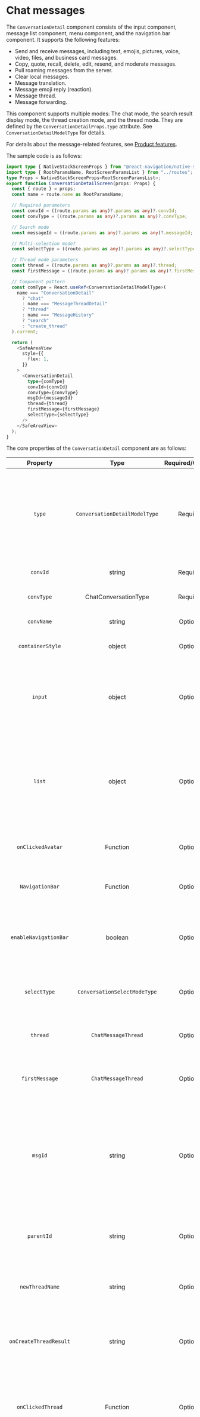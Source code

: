 # Chat messages

The `ConversationDetail` component consists of the input component, message list component, menu component, and the navigation bar component. It supports the following features:

- Send and receive messages, including text, emojis, pictures, voice, video, files, and business card messages.
- Copy, quote, recall, delete, edit, resend, and moderate messages.
- Pull roaming messages from the server.
- Clear local messages.
- Message translation.
- Message emoji reply (reaction).
- Message thread.
- Message forwarding.

This component supports multiple modes: The chat mode, the search result display mode, the thread creation mode, and the thread mode. They are defined by the `ConversationDetailProps.type` attribute. See `ConversationDetailModelType` for details.

For details about the message-related features, see [Product features](../overview/product-features.md).

The sample code is as follows:

```typescript
import type { NativeStackScreenProps } from "@react-navigation/native-stack";
import type { RootParamsName, RootScreenParamsList } from "../routes";
type Props = NativeStackScreenProps<RootScreenParamsList>;
export function ConversationDetailScreen(props: Props) {
  const { route } = props;
  const name = route.name as RootParamsName;

  // Required parameters
  const convId = ((route.params as any)?.params as any)?.convId;
  const convType = ((route.params as any)?.params as any)?.convType;

  // Search mode
  const messageId = ((route.params as any)?.params as any)?.messageId;

  // Multi-selection mode?
  const selectType = ((route.params as any)?.params as any)?.selectType;

  // Thread mode parameters
  const thread = ((route.params as any)?.params as any)?.thread;
  const firstMessage = ((route.params as any)?.params as any)?.firstMessage;

  // Component pattern
  const comType = React.useRef<ConversationDetailModelType>(
    name === "ConversationDetail"
      ? "chat"
      : name === "MessageThreadDetail"
      ? "thread"
      : name === "MessageHistory"
      ? "search"
      : "create_thread"
  ).current;

  return (
    <SafeAreaView
      style={{
        flex: 1,
      }}
    >
      <ConversationDetail
        type={comType}
        convId={convId}
        convType={convType}
        msgId={messageId}
        thread={thread}
        firstMessage={firstMessage}
        selectType={selectType}
      />
    </SafeAreaView>
  );
}
```

The core properties of the `ConversationDetail` component are as follows:

| Property | Type | Required/Optional | Description |
|:---:|:---:|:---:|:---:|
| `type` | `ConversationDetailModelType` | Required | The component mode. Includes the chat mode, search mode, create thread mode, and thread mode. |
| `convId` | string | Required | The conversation ID. |
| `convType` | ChatConversationType | Required | The conversation type. |
| `convName` | string | Optional | The conversation name. |
| `containerStyle` | object | Optional | Modify the component style. |
| `input` | object | Optional | The input component properties, reference properties, and custom components. See [Input components](#input-components) for details. |
| `list` | object | Optional | The message list component properties, reference properties, and custom components. See [Message list component](#message-list-component) for details. |
| `onClickedAvatar` | Function | Optional | The callback for clicking the conversation avatar. |
| `NavigationBar` | Function | Optional | Customize the navigation bar component. |
| `enableNavigationBar` | boolean | Optional | Whether to activate the navigation bar. If set to `false`, the navigation bar will not be shown. |
| `selectType` | `ConversationSelectModeType` | Optional | The selection mode: Regular or multi-selection. |
| `thread` | `ChatMessageThread` | Optional | The thread mode parameters: The thread object. |
| `firstMessage` | `ChatMessageThread` | Optional | The thread mode parameters: The thread message object. |
| `msgId` | string | Optional | The parameters for starting the thread mode or the search mode: The ID of the thread message or the message keyword for the search mode. |
| `parentId` | string | Optional | The thread creation mode parameter: The group ID of the thread. |
| `newThreadName` | string | Optional | The thread creation mode parameter: The name of the thread. |
| `onCreateThreadResult` | string | Optional | The thread creation mode parameters: The callback for thread creation result. |
| `onClickedThread` | Function | Optional | Callback for opening the thread page upon a click on the message bubble. Routing may be used. |
| `onClickedVoice` | Function | Optional | The callback for clicking the audio button in the navigation bar. Routing may be used. |
| `onClickedVideo` | Function | Optional | The callback for clicking the video button in the navigation bar. Routing may be used. |
| `onThreadDestroyed` | Function | Optional | The callback for thread deletion. Routing may be used. |
| `onThreadKicked` | Function | Optional | The callback for leaving a thread. Routing may be used. |
| `onForwardMessage` | Function | Optional | The callback for forwarding a message. Routing may be used. |

## Customize the navigation bar

The navigation bar component is a common component with the left-center-right layout. The customization method is similar to the conversation list. See [Conversation list](conversation-list.md).

## Input components

The `MessageInput` component sends messages. By default, it supports sending text, emojis, images, audio, video, files, custom messages, and so on. It also supports sending composite messages, such as quoted messages, edited messages, business card messages, and others.

### Custom input components

The `MessageInput` component provides a custom menu where you can add custom items and send custom messages.
    
The core properties are as follows:

| Property | Type | Required/Optional | Description |
|:---:|:---:|:---:|:---:|
| `convId` | string | Required | The conversation ID. |
| `convType` | `ChatConversationType` | Required | The conversation type. |
| `selectType` | `ConversationSelectModeType` | Optional | The selection mode: Regular or multi-selection. |
| `top` | number | Optional | If the `SafeAreaView` component is used, set this property. |
| `bottom` | number | Optional | If the `SafeAreaView` component is used, set this property. |
| `numberOfLines` | number | Optional | Enter the maximum number of lines for the text component. The default is `4`. |
| `onClickedSend` | Function | Optional | The callback for clicking the send button. |
| `onEditMessageFinished` | Function | Optional | The callback for editing a message. |
| `onClickedCardMenu` | Function | Optional | The callback for clicking a business card message. |
| `onInitMenu` | Function | Optional | Register the initialization menu callback. |
| `emojiList` | string | Optional | The custom emoji list. If not set, the default list is used. |
| `multiSelectCount` | number | Optional | The number of selected messages in the multi-selection mode. |
| `onClickedMultiSelectDeleteButton` | Function | Optional | The callback for clicking the delete button. Internal routing. |
| `onClickedMultiSelectShareButton` | Function | Optional | The callback for clicking the forward button. Internal routing. |
| `unreadCount` | number | Optional | The number of unread messages. |
| `onClickedUnreadCount` | Function | Optional | The callback for the unread message count. |

The core methods of the reference objects are as follows:

| Method | Description |
|:---:|:---:|
| `close` | Close the keyboard input component and switch to the regular mode. |
| `quoteMessage` | Reply to a message. |
| `editMessage` | Edit a message. |
| `showMultiSelect` | Turn on the multi-selection mode and show checkboxes in the message list. |
| `hideMultiSelect` | Cancel the multi-selection mode and hide checkboxes in the message list. |

## Message list component

`MessageList` displays and manages message lists and supports adding, editing, and deleting message list items.

- A sent message will be displayed in the message list. The message status will be modified when it is sent to the server and then when the other party has read it.
- After sending a message, you can cancel, edit, and reply within a specified time.
- The received messages can be set to have a read status, and messages with attachments can support downloading of attachments.
- The message menu supports updating or adding custom items.
- The message list items support modification of style, layout, and display/hiding.

### Custom message list components

The core properties are as follows:

| Property | Type | Required/Optional | Description |
|:---:|:---:|:---:|:---:|
| `convId` | string | Required | The conversation ID. |
| `convType` | `ChatConversationType` | Required | The conversation type. |
| `selectType` | `ConversationSelectModeType` | Optional | The selection mode: Regular or multi-selection. |
| `containerStyle` | object | Optional | Modify the component style. |
| `thread` | `ChatMessageThread` | Optional | The thread mode parameters: Thread object. |
| `msgId` | string | Optional | Parameters for the thread creation mode or a search mode: The ID of the thread message or the message keyword for the search mode. |
| `parentId` | string | Optional | The thread creation mode parameters: The group ID of the thread. |
| `newThreadName` | string | Optional | The thread creation mode parameters: The name of the thread. |
| `firstMessage` | `ChatMessageThread` | Optional | The thread mode parameters: The thread message object. |
| `onClicked` | Function | Optional | The callback for clicking the message list. |
| `onClickedItem` | Function | Optional | The callback for clicking a message. |
| `onLongPressItem` | Function | Optional | The callback for long-pressing a message. |
| `onClickedItemAvatar` | Function | Optional | The callback for clicking a message avatar. |
| `onClickedItemQuote` | Function | Optional | The callback for clicking a message reply. |
| `onQuoteMessageForInput` | Function | Optional | The callback for replying to a message. |
| `onEditMessageForInput` | Function | Optional | The callback for editing a message. |
| `reportMessageCustomList` | array | Optional | The custom list for message reporting. |
| `listItemRenderProps` | `MessageListItemRenders` | Optional | Customization of components of the message list items. Customization of internal components is also supported. |
| `onInitMenu` | Function | Optional | The callback for initializing the menu. |
| `onCopyFinished` | Function | Optional | The callback for when copying is completed. |
| `recvMessageAutoScroll` | boolean | Optional | Whether to automatically scroll to the bottom of the message list when a new message is received. |
| `messageLayoutType` | `MessageLayoutType` | Optional | Whether the message list is aligned to the left or the right. By default, received messages are on the left and sent messages are on the right. |
| `onNoMoreMessage` | Function | Optional | The callback for when there are no more notifications for messages. You may receive multiple notifications, so be careful to avoid duplicates. |
| `onCreateThread` | Function | Optional | The callback for requesting to create a thread. Routing may be used. |
| `onOpenThread` | Function | Optional | The callback for opening a thread. Routing may be used. |
| `onCreateThreadResult` | Function | Optional | The callback for the thread creation result. Routing may be used. |
| `onClickedEditThreadName` | Function | Optional | The callback for editing a thread name. Routing may be used. |
| `onClickedOpenThreadMemberList` | Function | Optional | The callback for checking the list of thread members. Routing may be used. |
| `onClickedLeaveThread` | Function | Optional | The callback for leaving a thread. Routing may be used. |
| `onClickedDestroyThread` | Function | Optional | The callback for deleting a thread. Routing may be used. |
| `onClickedMultiSelected` | Function | Optional | The callback for clicking the multi-select menu. |
| `onChangeMultiItems` | Function | Optional | The callback for multiple selection results. |
| `onClickedSingleSelect` | Function | Optional | The callback for selecting a single message to forward. |
| `onClickedHistoryDetail` | Function | Optional | The callback for clicking on message history. Routing may be used. |
| `onChangeUnreadCount` | Function | Optional | The callback for when the unread value changes. Routing may be used. |

The methods of object reference are as follows:

| Method | Description |
|:---:|:---:|
| `addSendMessage` | Send a message. |
| `addSendMessageToUI` | Send a message to the UI, not to the server. |
| `sendMessageToServer` | Send a message to the server. |
| `removeMessage` | Delete a message. |
| `recallMessage` | Recall a message. |
| `updateMessage` | Update a message. |
| `loadHistoryMessage` | Load message history. |
| `onInputHeightChange` | The height change of the input component. |
| `editMessageFinished` | Editing a message is complete. |
| `scrollToBottom` | Scroll to the bottom of the message. |
| `startShowThreadMoreMenu` | Show the bottom thread menu. |
| `cancelMultiSelected` | Cancel multi-select. |
| `removeMultiSelected` | Remove the selected message. |
| `getMultiSelectedMessages` | Get the list of selected messages. |

## Avatar and nickname in the message list

Please refer to `user-information.md` for instructions.

### Set the background color of the message list

```typescript
type Props = NativeStackScreenProps<RootScreenParamsList>;
export function ConversationDetailScreen(props: Props) {
  const { route } = props;
  const convId = ((route.params as any)?.params as any)?.convId;
  const convType = ((route.params as any)?.params as any)?.convType;

  return (
    <ConversationDetail
      type={'chat'}
      convId={convId}
      convType={convType}
      list={{
        props: {
          containerStyle: { backgroundColor: 'red' },
        },
      }}
    />
  );
}
```

### Set the background image of the message list

```typescript
type Props = NativeStackScreenProps<RootScreenParamsList>;
export function ConversationDetailScreen(props: Props) {
  const { route } = props;
  const convId = ((route.params as any)?.params as any)?.convId;
  const convType = ((route.params as any)?.params as any)?.convType;

  return (
    <ConversationDetail
      type={'chat'}
      convId={convId}
      convType={convType}
      list={{
        props: {
          backgroundImage: 'https://img.yzcdn.cn/vant/cat.jpeg',
        },
      }}
    />
  );
}
```

### Custom message timestamp

Set the timestamp below the message bubble during initialization. The sample code is as follows:

```typescript
export function App() {
  const { getOptions } = useApp();

  return (
    <UIKitContainer
      options={getOptions()}
      formatTime={{
        locale: enAU,
        conversationDetailCallback(timestamp, enAU) {
          return format(timestamp, 'yyyy-MM-dd HH:mm:ss', { locale: enAU });
        },
      }}
    >
      {/* sub component */}
    </UIKitContainer>
  );
}
```

### Customize the message list item style

For message list items, you can set the avatar, nickname, bubble layout, style, events, and other elements.

```typescript
export function MyMessageContent(props: MessageContentProps) {
  const { msg, layoutType, isSupport, contentMaxWidth } = props;
  if (msg.body.type === ChatMessageType.TXT) {
    // todo: If it is a text type message, this style will be used for display.
    return (
      <MessageText
        msg={msg}
        layoutType={layoutType}
        isSupport={isSupport}
        maxWidth={contentMaxWidth}
      />
    );
  }
  return <MessageContent {...props} />;
}

type Props = NativeStackScreenProps<RootScreenParamsList>;
export function ConversationDetailScreen(props: Props) {
  const { route } = props;
  const convId = ((route.params as any)?.params as any)?.convId;
  const convType = ((route.params as any)?.params as any)?.convType;

  return (
    <ConversationDetail
      type={'chat'}
      convId={convId}
      convType={convType}
      list={{
        props: {
          listItemRenderProps: {
            MessageContent: MyMessageContent,
          },
        },
      }}
    />
  );
}
```

You can customize the message list items, for example, hide the avatar. For other customized content, refer to the `MessageViewProps` property.

```typescript
export function MyMessageView(props: MessageViewProps) {
  if (props.model.layoutType === 'left') {
    // todo: If it is the message on the left, the avatar will not be displayed
    return <MessageView {...props} avatarIsVisible={false} />;
  }
  return MessageView(props);
}

type Props = NativeStackScreenProps<RootScreenParamsList>;
export function ConversationDetailScreen(props: Props) {
  const { route } = props;
  const convId = ((route.params as any)?.params as any)?.convId;
  const convType = ((route.params as any)?.params as any)?.convType;

  return (
    <ConversationDetail
      type={'chat'}
      convId={convId}
      convType={convType}
      list={{
        props: {
          listItemRenderProps: {
            MessageView: MyMessageView,
          },
        },
      }}
    />
  );
}
```

## Event notification

Event notifications have been implemented in the list, and the list will be updated when the corresponding event is received. 

## Sample application

The core of the implementation is to customize the menu of the input component, click the customized item to send a customized message, and customize the rendering component to display it.

For example:

```typescript
export function MyMessageContent(props: MessageContentProps) {
  const { msg } = props;
  if (msg.body.type === ChatMessageType.CUSTOM) {
    return (
      <View>
        <Text>{(msg.body as ChatCustomMessageBody).params?.test}</Text>
      </View>
    );
  }
  return <MessageContent {...props} />;
}
type Props = NativeStackScreenProps<RootScreenParamsList>;
export function ConversationDetailScreen(props: Props) {
  const { navigation, route } = props;
  const convId = ((route.params as any)?.params as any)?.convId;
  const convType = ((route.params as any)?.params as any)?.convType;
  const listRef = React.useRef<MessageListRef>({} as any);
  const inputRef = React.useRef<MessageInputRef>({} as any);
  const { top, bottom } = useSafeAreaInsets();
  const im = useChatContext();

  return (
    <SafeAreaView
      style={{
        flex: 1,
      }}
    >
      <ConversationDetail
        type={"chat"}
        convId={convId}
        convType={convType}
        input={{
          ref: inputRef,
          props: {
            top,
            bottom,
            onInitMenu: (menu) => {
              return [
                ...menu,
                {
                  name: "test",
                  isHigh: false,
                  icon: "bell",
                  onClicked: () => {
                    listRef.current?.addSendMessage({
                      type: "custom",
                      msg: ChatMessage.createCustomMessage(convId, "test", 1, {
                        params: { test: "111" },
                      }),
                    });
                  },
                },
              ];
            },
          },
        }}
        list={{
          ref: listRef,
          props: {
            listItemRenderProps: {
              MessageContent: MyMessageContent,
            },
          },
        }}
      />
    </SafeAreaView>
  );
}
```